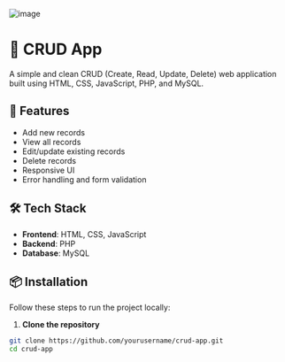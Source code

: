 ![image](https://github.com/user-attachments/assets/159c1dac-bf7a-478c-9a85-abc40d0a952c)
# 📝 CRUD App

A simple and clean CRUD (Create, Read, Update, Delete) web application built using HTML, CSS, JavaScript, PHP, and MySQL.

## 🚀 Features

- Add new records
- View all records
- Edit/update existing records
- Delete records
- Responsive UI
- Error handling and form validation

## 🛠️ Tech Stack

- **Frontend**: HTML, CSS, JavaScript
- **Backend**: PHP
- **Database**: MySQL

## 📦 Installation

Follow these steps to run the project locally:

1. **Clone the repository**

```bash
git clone https://github.com/yourusername/crud-app.git
cd crud-app
